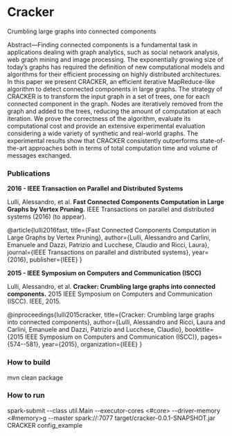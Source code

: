 Cracker
=======

Crumbling large graphs into connected components

Abstract—Finding connected components is a fundamental task in applications dealing with graph analytics, such as social network
analysis, web graph mining and image processing. The exponentially growing size of today’s graphs has required the definition of new
computational models and algorithms for their efficient processing on highly distributed architectures. In this paper we present
CRACKER, an efficient iterative MapReduce-like algorithm to detect connected components in large graphs. The strategy of CRACKER
is to transform the input graph in a set of trees, one for each connected component in the graph. Nodes are iteratively removed from
the graph and added to the trees, reducing the amount of computation at each iteration. We prove the correctness of the algorithm,
evaluate its computational cost and provide an extensive experimental evaluation considering a wide variety of synthetic and real-world
graphs. The experimental results show that CRACKER consistently outperforms state-of-the-art approaches both in terms of total
computation time and volume of messages exchanged.


### Publications

**2016 - IEEE Transaction on Parallel and Distributed Systems**

Lulli, Alessandro, et al. 
**Fast Connected Components Computation in Large Graphs by Vertex Pruning.** 
IEEE Transactions on parallel and distributed systems (2016) (to appear).

@article{lulli2016fast,
  title={Fast Connected Components Computation in Large Graphs by Vertex Pruning},
  author={Lulli, Alessandro and Carlini, Emanuele and Dazzi, Patrizio and Lucchese, Claudio and Ricci, Laura},
  journal={IEEE Transactions on parallel and distributed systems},
  year={2016},
  publisher={IEEE}
}

**2015 - IEEE Symposium on Computers and Communication (ISCC)**

Lulli, Alessandro, et al. 
**Cracker: Crumbling large graphs into connected components.** 
2015 IEEE Symposium on Computers and Communication (ISCC). IEEE, 2015.

@inproceedings{lulli2015cracker,
  title={Cracker: Crumbling large graphs into connected components},
  author={Lulli, Alessandro and Ricci, Laura and Carlini, Emanuele and Dazzi, Patrizio and Lucchese, Claudio},
  booktitle={2015 IEEE Symposium on Computers and Communication (ISCC)},
  pages={574--581},
  year={2015},
  organization={IEEE}
}

### How to build

mvn clean package

### How to run

spark-submit --class util.Main --executor-cores <#core> --driver-memory <#memory>g --master spark://<your spark master>:7077 target/cracker-0.0.1-SNAPSHOT.jar CRACKER config_example

